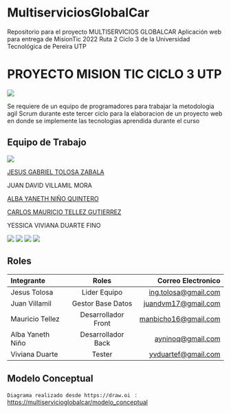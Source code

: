 # MultiserviciosGlobalCar

Repositorio para el proyecto MULTISERVICIOS GLOBALCAR Aplicación web para entrega de MisionTic 2022 Ruta 2 Ciclo 3 de la Universidad Tecnológica de Pereira UTP

# **PROYECTO MISION TIC CICLO 3 UTP**


![](https://talentodigital.mintic.gov.co/734/articles-159479_img_recuadro.jpg)

Se requiere de un equipo de programadores para trabajar la metodologia agil Scrum durante este tercer ciclo para la elaboracion de un proyecto web en donde se implemente las tecnologias aprendida durante el curso



## Equipo de Trabajo
![](https://talentodigital.mintic.gov.co/734/channels-633_logo_talento_digital.svg)

[JESUS GABRIEL TOLOSA ZABALA](https://github.com/gabotolosa)

JUAN DAVID VILLAMIL MORA

[ALBA YANETH NIÑO QUINTERO](https://github.com/albanino)

[CARLOS MAURICIO TELLEZ GUTIERREZ](https://github.com/manbicho)

YESSICA VIVIANA DUARTE FINO

![](https://img.shields.io/github/tag/pandao/editor.md.svg) ![](https://img.shields.io/github/release/pandao/editor.md.svg) ![](https://img.shields.io/github/issues/pandao/editor.md.svg) ![](https://img.shields.io/bower/v/editor.md.svg)


## Roles 
| Integrante  | Roles  | Correo Electronico |
| :------------ |:---------------:| -----:|                    
|Jesus Tolosa  | Lider Equipo | ing.tolosa@gmail.com
|Juan Villamil  | Gestor Base Datos |juandvm17@gmail.com
|Mauricio Tellez | Desarrollador Front|manbicho16@gmail.com
|Alba Yaneth Niño | Desarrollador Back |ayninoq@gmail.com
|Viviana Duarte | Tester |yvduartef@gmail.com

## Modelo Conceptual 
`Diagrama realizado desde https://draw.oi ` : [https://multiservicioglobalcar/modelo_conceptual](https://viewer.diagrams.net/index.html?tags=%7B%7D&highlight=0000ff&edit=_blank&layers=1&nav=1&title=Diagrama%20sin%20t%C3%ADtulo.drawio#R7Vpbc%2Bo2EP41PB7GF2ycx4RA%2BpCcMEPbnJ4XRtjCViNbriwCnF%2FflS2DLZuEUC7NJMwk8a4ulvb7drXa0LEH8eqOozR6YAGmHcsIVh37tmNZpun04Y%2FUrAuN27MLRchJoDptFRPyCyulobQLEuCs1lEwRgVJ60qfJQn2RU2HOGfLerc5o%2FW3pijEDcXER7SpfSKBiAqtZ%2FW3%2Bt8wCaPyzaZ7VbTEqOysdpJFKGDLisoeduwBZ0wUT%2FFqgKk0XmmXYtxoR%2BtmYRwnomUAm%2F0t7WEZFM0Ak7xDx3Ip9L0ZJoKINUihlOBvx7LB4LXHFxwRf0GZWnym7DgP5oWmXMefoTt%2BMu%2FEz%2F4%2F5s87i%2Fe%2F38bfrM3%2BNuvOxLq0abYkMUUJSDdzloiJajFB9iNCg3u0Zgu5p0wg%2F7mUbiLGyS%2Foj6jqDM1cKMp4cs1zQumAUcbz99jz%2FFMbOZEzQqvszXEGY8elAU1N9YBWtY73KBNK4TNKUZqRWb5uqYkRD0lyw4RgsVKVuxztWFS%2B9WLxZl%2FJlX6jkQGfHBNp7hfMBV7thN6sGPwOsxgLDvgaaoBtKw4qJ7T7Sl5uKW0aShdV6VwqkYI%2F3My9ZRo8KJRLUXHvKDz0KYFd4oNo6H7R8N00PAHdTPfj0A1nKfYJogRQPYhz%2FS%2FOXYJz%2FY8b4SLgGqAE2B7CN%2B%2BLb%2F%2BHGOd8IMJlmL8QnxyW2l198e0SfHO8y%2FGtcfdoJUZ5Y3tBdIFLUloaPSKUysd4FcrrYjcjYZJ1BUdJljIukCAs6fqITyVikYhLOqSMQA7Ihy9grUzpNEYYhsqXM8HZMy5bEpaTUdqewK3uXnrMmGVEvgmaZwrWTYdrCkuCBsFS0CIl%2BTIF5XLyZyz8SNGgCrN7HJh7jnaOeU2Yr1pQ9t4P8p6omkdCVbDlFC3R%2BpMC6%2Br%2B6zlN%2F7VakHWcUyFrv40sifPySBUxpbolcQivpWQGv%2BGOlk4hYMNjilkKo63RZEHE9AElU9PyVvDTTZPwRD6jXzdOGRr3tG3vpLYdsAScYeFLrk%2BfGH%2FG%2FDym1rLs3r6WvjqZoZ1TGDrECeYyHx%2BNFpROR4wGYOGTW9fu1c3rtgR%2F76zB333bujgJrmWdVQZTirKM%2BHVTc7ZIAhzsiKxgGb7%2BIRu7Tin%2BpUbmwm2ZqRXSWknFMnDQKN5qtoalsgX38SubVFuChDPE4pV%2Bbjt2FWyctvCtdBxTOAdf6sttA0y9YSwPxgo1LO34sDXMi22qUdWysTaR5WourLtmYYfGRDl%2FNtv%2BD5TqNyj18Hg7vH8E3eDx%2B2A4%2Fv2P6%2FsGy8CpxK4UoJovKFWFfxXGWWWZtXot0fODmASBbGymCEfw8M2%2FNdb1eFohke22sKh3siTAO6GHW6%2BVtTeeb3aN%2FJK08X2ja7v2G%2F6fS2PMCZhBglMoV0T8qDwXk%2FWUtJ1JCuuKoM9zgeDSb6fNmYKLocUEwz0suNh6Fc48c3C5ujibgW%2BmVWXzN6NrGNYhdN6fhm%2FSy7sovXZlje%2Bll57oO73z0qs8gy9Jr3qgtJy3iKVColkLicWwnTHxiPHP25Og1ari%2BQmq3831nOjDELRZrMngvmj4LE5lYrQjq6rQc98Eq5Ec7UyjlhEReJKinCZLjtJX7wTeK05whPxLL6%2B1VlHNFqbp6fbRErAyhFQgEwRLrIxF0rFcFEuDJbMs3VjgMwOonyWO0QSwLYE%2BHX7NKlrucrJOA28DW6IvFHUUTS3gtv631j4rjM2CXdUNPztg%2Bglpn87tQNx%2BJ644GLffLLSH%2FwI%3D)
